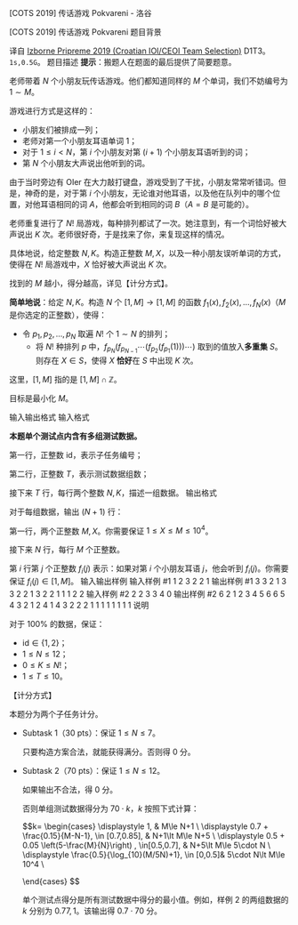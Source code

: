 



[COTS 2019] 传话游戏 Pokvareni - 洛谷














[COTS 2019] 传话游戏 Pokvareni
题目背景

译自 [Izborne Pripreme 2019 (Croatian IOI/CEOI Team Selection)](https://hsin.hr/pripreme2019/) D1T3。$\texttt{1s,0.5G}$。
题目描述
**提示**：搬题人在题面的最后提供了简要题意。

老师带着 $N$ 个小朋友玩传话游戏。他们都知道同样的 $M$ 个单词，我们不妨编号为 $1\sim M$。

游戏进行方式是这样的：

- 小朋友们被排成一列；
- 老师对第一个小朋友耳语单词 $1$；
- 对于 $1\le i\lt N$，第 $i$ 个小朋友对第 $(i+1)$ 个小朋友耳语听到的词；
- 第 $N$ 个小朋友大声说出他听到的词。

由于当时旁边有 OIer 在大力敲打键盘，游戏受到了干扰，小朋友常常听错词。但是，神奇的是，对于第 $i$ 个小朋友，无论谁对他耳语，以及他在队列中的哪个位置，对他耳语相同的词 $A$，他都会听到相同的词 $B$（$A=B$ 是可能的）。

老师重复进行了 $N!$ 局游戏，每种排列都试了一次。她注意到，有一个词恰好被大声说出 $K$ 次。老师很好奇，于是找来了你，来复现这样的情况。

具体地说，给定整数 $N,K$。构造正整数 $M,X$，以及一种小朋友误听单词的方式，使得在 $N!$ 局游戏中，$X$ 恰好被大声说出 $K$ 次。

找到的 $M$ 越小，得分越高，详见【计分方式】。

**简单地说**：给定 $N,K$。构造 $N$ 个 $[1,M]\to [1,M]$ 的函数 $f_1(x),f_2(x),\ldots,f_{N}(x)$（$M$ 是你选定的正整数），使得：

- 令 $p_1,p_2,\ldots,p_N$ 取遍 $N!$ 个 $1\sim N$ 的排列；
	- 将 $N!$ 种排列 $p$ 中，$f_{p_N}(f_{p_{N-1}}\cdots(f_{p_2}(f_{p_1}(1)))\cdots)$ 取到的值放入**多重集** $S$。则存在 $X\in S$，使得 $X$ **恰好**在 $S$ 中出现 $K$ 次。

这里，$[1,M]$ 指的是 $[1,M]\cap \mathbb{Z}$。

目标是最小化 $M$。

输入输出格式
输入格式

**本题单个测试点内含有多组测试数据。**

第一行，正整数 $\mathrm{id}$，表示子任务编号；

第二行，正整数 $T$，表示测试数据组数；

接下来 $T$ 行，每行两个整数 $N,K$，描述一组数据。
输出格式


对于每组数据，输出 $(N+1)$ 行：

第一行，两个正整数 $M,X$。你需要保证 $1\le X\le M\le 10^4$。

接下来 $N$ 行，每行 $M$ 个正整数。

第 $i$ 行第 $j$ 个正整数 $f_{i}(j)$ 表示：如果对第 $i$ 个小朋友耳语 $j$，他会听到 $f_{i}(j)$。你需要保证 $f_i(j)\in [1,M]$。
输入输出样例
输入样例 #1
1
2
3 2
2 1
输出样例 #1
3 3
2 1 3
3 2 2
1 3 2
2 1
1 1
2 2
输入样例 #2
2
2
3 3
4 0
输出样例 #2
6 2
1 2 3 4 5 6
6 5 4 3 2 1
2 4 1 4 3 2
2 2
1 1
1 1
1 1
1 1
说明

对于 $100\%$ 的数据，保证：

- $\mathrm{id}\in \{1,2\}$；
- $1\le N\le 12$；
- $0\le K\le N!$；
- $1\le T\le 10$。

【计分方式】

本题分为两个子任务计分。

- Subtask $1$（$30$ pts）：保证 $1\le N\le 7$。

    只要构造方案合法，就能获得满分。否则得 $0$ 分。
- Subtask $2$（$70$ pts）：保证 $1\le N\le 12$。
    
    如果输出不合法，得 $0$ 分。

    否则单组测试数据得分为 $70\cdot k$，$k$ 按照下式计算：

    $$k=
    \begin{cases}
    \displaystyle 1, & M\le N+1 \\
    \displaystyle 0.7 + \frac{0.15}{M-N-1}\, \in [0.7,0.85], & N+1\lt M\le N+5 \\
    \displaystyle 0.5 + 0.05 \left(5-\frac{M}{N}\right) \, \in[0.5,0.7], & N+5\lt M\le 5\cdot N \\
    \displaystyle \frac{0.5}{\log_{10}(M/5N)+1}\, \in [0,0.5]& 5\cdot N\lt M\le 10^4 \\

    \end{cases}
    $$
    
    单个测试点得分是所有测试数据中得分的最小值。例如，样例 $2$ 的两组数据的 $k$ 分别为 $0.77,1$。该输出得 $0.7\cdot  70$ 分。







